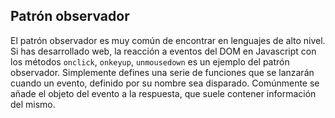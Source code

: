 ## Patrón observador

El patrón observador es muy común de encontrar en lenguajes de alto nivel. Si has desarrollado web, la reacción a eventos del DOM en Javascript con los métodos ``onclick``, ``onkeyup``, ``unmousedown`` es un ejemplo del patrón observador. Simplemente defines una serie de funciones que se lanzarán cuando un evento, definido por su nombre sea disparado. Comúnmente se añade el objeto del evento a la respuesta, que suele contener información del mismo.


